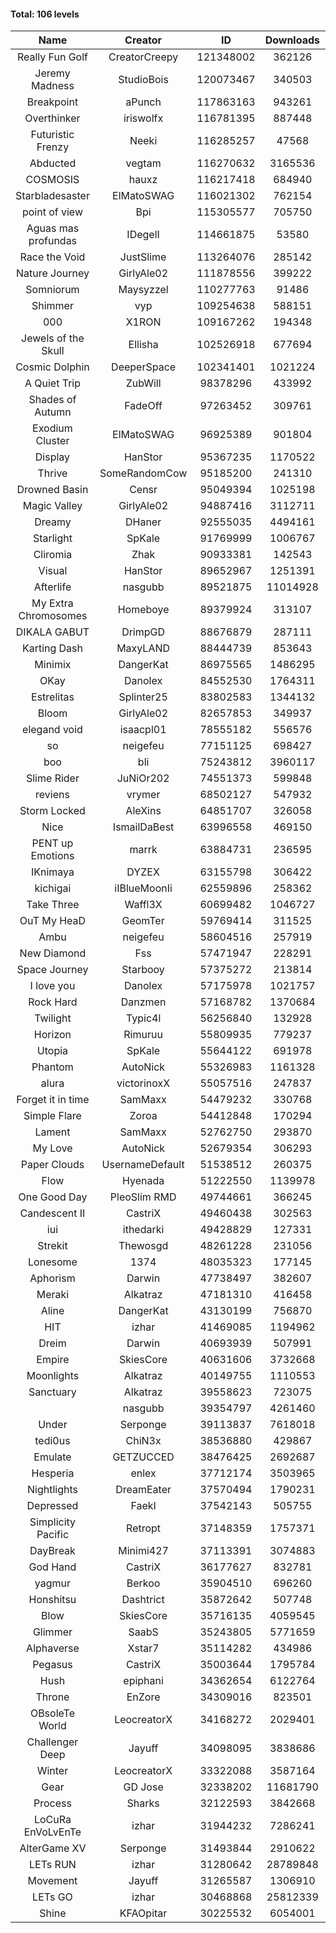 #### Total: 106 levels

| Name | Creator | ID | Downloads | Likes |
|:---:|:---:|:---:|:---:|:---:|
| Really Fun Golf | CreatorCreepy | 121348002 | 362126 | 14261
| Jeremy Madness | StudioBois | 120073467 | 340503 | 19413
| Breakpoint  | aPunch | 117863163 | 943261 | 76845
| Overthinker | iriswolfx | 116781395 | 887448 | 66868
| Futuristic Frenzy | Neeki | 116285257 | 47568 | 1725
| Abducted | vegtam | 116270632 | 3165536 | 164478
| COSMOSIS | hauxz | 116217418 | 684940 | 40350
| Starbladesaster | ElMatoSWAG | 116021302 | 762154 | 65828
| point of view        | Bpi | 115305577 | 705750 | 52395
| Aguas mas profundas | IDegelI | 114661875 | 53580 | 2162
| Race the Void | JustSlime | 113264076 | 285142 | 12775
| Nature Journey | GirlyAle02 | 111878556 | 399222 | 20231
| Somniorum | Maysyzzel | 110277763 | 91486 | 4530
| Shimmer | vyp | 109254638 | 588151 | 48540
| 000 | X1RON | 109167262 | 194348 | 7937
| Jewels of the Skull | Ellisha | 102526918 | 677694 | 28483
| Cosmic Dolphin | DeeperSpace | 102341401 | 1021224 | 77950
| A Quiet Trip | ZubWill | 98378296 | 433992 | 34549
| Shades of Autumn | FadeOff | 97263452 | 309761 | 18001
| Exodium Cluster | ElMatoSWAG | 96925389 | 901804 | 90444
| Display | HanStor | 95367235 | 1170522 | 106306
| Thrive | SomeRandomCow | 95185200 | 241310 | 16062
| Drowned Basin | Censr | 95049394 | 1025198 | 98033
| Magic Valley | GirlyAle02 | 94887416 | 3112711 | 287657
| Dreamy | DHaner | 92555035 | 4494161 | 375177
| Starlight | SpKale | 91769999 | 1006767 | 103606
| Cliromia | Zhak | 90933381 | 142543 | 12359
| Visual | HanStor | 89652967 | 1251391 | 105092
| Afterlife | nasgubb | 89521875 | 11014928 | 643309
| My Extra Chromosomes | Homeboye | 89379924 | 313107 | 22904
| DIKALA GABUT | DrimpGD | 88676879 | 287111 | 18259
| Karting Dash | MaxyLAND | 88444739 | 853643 | 59631
| Minimix | DangerKat | 86975565 | 1486295 | 113890
| OKay | Danolex | 84552530 | 1764311 | 150284
| Estrelitas | Splinter25 | 83802583 | 1344132 | 112720
| Bloom | GirlyAle02 | 82657853 | 349937 | 30888
| elegand void | isaacpl01 | 78555182 | 556576 | 36924
| so | neigefeu | 77151125 | 698427 | 41074
| boo | bli | 75243812 | 3960117 | 263896
| Slime Rider | JuNiOr202 | 74551373 | 599848 | 32649
| reviens | vrymer | 68502127 | 547932 | 34292
| Storm Locked | AleXins | 64851707 | 326058 | 25339
| Nice | IsmailDaBest | 63996558 | 469150 | 26575
| PENT up Emotions | marrk | 63884731 | 236595 | 15482
| IKnimaya | DYZEX | 63155798 | 306422 | 21231
| kichigai | iIBlueMoonIi | 62559896 | 258362 | 11624
| Take Three | Waffl3X | 60699482 | 1046727 | 91667
| OuT My HeaD | GeomTer | 59769414 | 311525 | 21421
| Ambu | neigefeu | 58604516 | 257919 | 24134
| New Diamond | Fss | 57471947 | 228291 | 17040
| Space Journey | Starbooy | 57375272 | 213814 | 15536
| I love you | Danolex | 57175978 | 1021757 | 107369
| Rock Hard | Danzmen | 57168782 | 1370684 | 79032
| Twilight | Typic4l | 56256840 | 132928 | 10738
| Horizon | Rimuruu | 55809935 | 779237 | 83630
| Utopia | SpKale | 55644122 | 691978 | 68506
| Phantom | AutoNick | 55326983 | 1161328 | 78124
| alura | victorinoxX | 55057516 | 247837 | 19729
| Forget it in time | SamMaxx | 54479232 | 330768 | 25809
| Simple Flare | Zoroa | 54412848 | 170294 | 23149
| Lament | SamMaxx | 52762750 | 293870 | 34183
| My Love | AutoNick | 52679354 | 306293 | 30415
| Paper Clouds | UsernameDefault | 51538512 | 260375 | 31853
| Flow | Hyenada | 51222550 | 1139978 | 121697
| One Good Day | PleoSlim RMD | 49744661 | 366245 | 38748
| Candescent II | CastriX | 49460438 | 302563 | 38688
| iui | ithedarki | 49428829 | 127331 | 17937
| Strekit | Thewosgd | 48261228 | 231056 | 31871
| Lonesome | 1374 | 48035323 | 177145 | 22709
| Aphorism | Darwin | 47738497 | 382607 | 48793
| Meraki | Alkatraz | 47181310 | 416458 | 48112
| Aline | DangerKat | 43130199 | 756870 | 78609
| HIT | izhar | 41469085 | 1194962 | 115278
| Dreim | Darwin | 40693939 | 507991 | 60389
| Empire | SkiesCore | 40631606 | 3732668 | 337957
| Moonlights | Alkatraz | 40149755 | 1110553 | 85615
| Sanctuary | Alkatraz | 39558623 | 723075 | 90461
|   | nasgubb | 39354797 | 4261460 | 294007
| Under | Serponge | 39113837 | 7618018 | 586640
| tedi0us | ChiN3x | 38536880 | 429867 | 54055
| Emulate | GETZUCCED | 38476425 | 2692687 | 246627
| Hesperia | enlex | 37712174 | 3503965 | 240773
| Nightlights | DreamEater | 37570494 | 1790231 | 160221
| Depressed | FaekI | 37542143 | 505755 | 67671
| Simplicity Pacific | Retropt | 37148359 | 1757371 | 180440
| DayBreak | Minimi427 | 37113391 | 3074883 | 301382
| God Hand | CastriX | 36177627 | 832781 | 102772
| yagmur | Berkoo | 35904510 | 696260 | 85853
| Honshitsu | Dashtrict | 35872642 | 507748 | 80808
| Blow | SkiesCore | 35716135 | 4059545 | 372650
| Glimmer | SaabS | 35243805 | 5771659 | 431959
| Alphaverse | Xstar7 | 35114282 | 434986 | 72403
| Pegasus | CastriX | 35003644 | 1795784 | 209667
| Hush | epiphani | 34362654 | 6122764 | 469855
| Throne | EnZore | 34309016 | 823501 | 102230
| OBsoleTe World | LeocreatorX | 34168272 | 2029401 | 194672
| Challenger Deep | Jayuff | 34098095 | 3838686 | 209717
| Winter | LeocreatorX | 33322088 | 3587164 | 345974
| Gear | GD Jose | 32338202 | 11681790 | 1336384
| Process | Sharks | 32122593 | 3842668 | 450248
| LoCuRa EnVoLvEnTe | izhar | 31944232 | 7286241 | 712906
| AlterGame XV | Serponge | 31493844 | 2910622 | 246595
| LETs  RUN | izhar | 31280642 | 28789848 | 2643193
| Movement | Jayuff | 31265587 | 1306910 | 147699
| LETs GO | izhar | 30468868 | 25812339 | 2215476
| Shine | KFAOpitar | 30225532 | 6054001 | 627690
